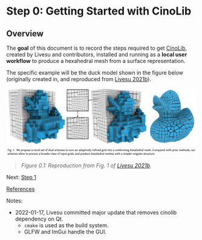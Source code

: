 # Step 0: Getting Started with CinoLib

## Overview

The **goal** of this document is to record the steps required to get [CinoLib](https://github.com/mlivesu/cinolib), created by Livesu and contributors, installed and running as a **local user workflow** to produce a hexahedral mesh from a surface representation.

The specific example will be the duck model shown in the figure below (originally created in, and reproduced from [Livesu 2021b](references.md#livesu-2021b)).

![duck](fig/Livesu_2021_dual_fig_1.png)
> *Figure 0.1:  Reproduction from Fig. 1 of [Livesu 2021b](references.md#livesu-2021b).*

Next:  [Step 1](step_01.md)


[References](references.md)

Notes:

* 2022-01-17, Livesu committed major update that removes cinolib dependency on Qt. 
  * `cmake` is used as the build system.
  * GLFW and ImGui handle the GUI.

